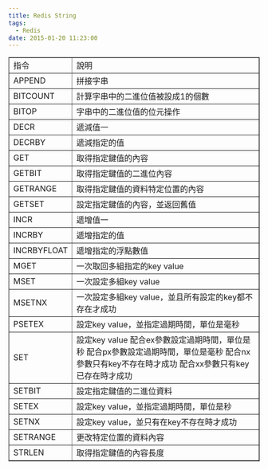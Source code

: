 ```yaml
---
title: Redis String
tags:
  - Redis
date: 2015-01-20 11:23:00
---
```


<table border="1" cellpadding="3" cellspacing="1"><tbody><tr><td>指令</td><td>說明</td></tr><tr><td>APPEND</td><td>拼接字串</td></tr><tr><td>BITCOUNT</td><td>計算字串中的二進位值被設成1的個數</td></tr><tr><td>BITOP</td><td>字串中的二進位值的位元操作</td></tr><tr><td>DECR</td><td>遞減值一</td></tr><tr><td>DECRBY</td><td>遞減指定的值</td></tr><tr><td>GET</td><td>取得指定鍵值的內容</td></tr><tr><td>GETBIT</td><td>取得指定鍵值的二進位內容</td></tr><tr><td>GETRANGE</td><td>取得指定鍵值的資料特定位置的內容</td></tr><tr><td>GETSET</td><td>設定指定鍵值的內容，並返回舊值</td></tr><tr><td>INCR</td><td>遞增值一</td></tr><tr><td>INCRBY</td><td>遞增指定的值</td></tr><tr><td>INCRBYFLOAT</td><td>遞增指定的浮點數值</td></tr><tr><td>MGET</td><td>一次取回多組指定的key value</td></tr><tr><td>MSET</td><td>一次設定多組key value</td></tr><tr><td>MSETNX</td><td>一次設定多組key value，並且所有設定的key都不存在才成功</td></tr><tr><td>PSETEX</td><td>設定key value，並指定過期時間，單位是毫秒</td></tr><tr><td>SET</td><td>設定key value
配合ex參數設定過期時間，單位是秒
配合px參數設定過期時間，單位是毫秒
配合nx參數只有key不存在時才成功
配合xx參數只有key已存在時才成功</td></tr><tr><td>SETBIT</td><td>設定指定鍵值的二進位資料</td></tr><tr><td>SETEX</td><td>設定key value，並指定過期時間，單位是秒</td></tr><tr><td>SETNX</td><td>設定key value，並只有在key不存在時才成功</td></tr><tr><td>SETRANGE</td><td>更改特定位置的資料內容</td></tr><tr><td>STRLEN</td><td>取得指定鍵值的內容長度</td></tr></tbody></table>